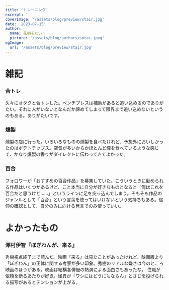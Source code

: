 ```yaml
---
title: 'トレーニング'
excerpt: ''
coverImage: '/assets/blog/preview/stair.jpg'
date: '2023-07-15'
author:
  name: 花初そたい
  picture: '/assets/blog/authors/sotai.jpeg'
ogImage:
  url: '/assets/blog/preview/stair.jpg'
---
```

# 雑記

### 合トレ
久々にオタクと合トレした。ベンチプレスは補助があると追い込めるのでありがたい。それに人がいないとなんだか諦めてしまって限界まで追い込めないというのもある。ありがたいです。

### 燻製
燻製の店に行った。いろいろなものの燻製を食べたけれど、予想外においしかったのはポテトチップス。空気が多いからかほとんど煙を食べているような感じで、かなり燻製の香りがダイレクトに伝わってきてよかった。

### 百合
フォロワーが「おすすめの百合作品」を募集していた。こういうときに勧められる作品はいくつかあるけど、こと本当に自分が好きなものとなると「俺はこれを百合だと思うけど……」というラインに足を突っ込んでしまう。そもそも作品のジャンルとして「百合」という言葉を使ってはいけないという気持ちもある。信仰の確認として、自分のみに向ける発言でのみ使っていい。

# よかったもの
### 澤村伊智『ぼぎわんが、来る』
秀樹視点終了まで読んだ。映画『来る』は見たことがあったけれど、映画版より「ぼぎわん」の正体に関する考察が多い印象。秀樹のリアルな嫌さは今のところ映画のほうがある。映画は結構各俳優の熱演による面白さもあったな。
住職が依頼を断るあたりが好き。怪異が「ワシにはどうにもならん」とさじを投げられる描写があるとテンションが上がる。